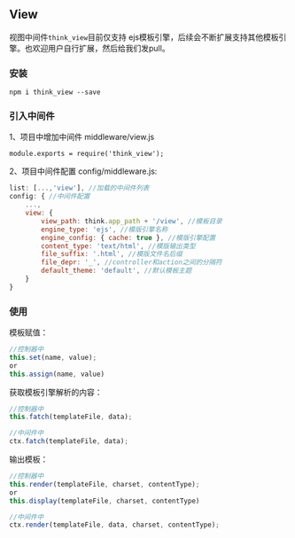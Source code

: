 ## View

视图中间件`think_view`目前仅支持 ejs模板引擎，后续会不断扩展支持其他模板引擎。也欢迎用户自行扩展，然后给我们发pull。

### 安装

```
npm i think_view --save
```

### 引入中间件

1、项目中增加中间件 middleware/view.js
```
module.exports = require('think_view');
```

2、项目中间件配置 config/middleware.js:

```js
list: [...,'view'], //加载的中间件列表
config: { //中间件配置
    ...,
    view: {
        view_path: think.app_path + '/view', //模板目录
        engine_type: 'ejs', //模版引擎名称
        engine_config: { cache: true }, //模版引擎配置
        content_type: 'text/html', //模版输出类型
        file_suffix: '.html', //模版文件名后缀
        file_depr: '_', //controller和action之间的分隔符
        default_theme: 'default', //默认模板主题
    }
}
```

### 使用

模板赋值：

```js
//控制器中
this.set(name, value);
or
this.assign(name, value)
```

获取模板引擎解析的内容：

```js
//控制器中
this.fatch(templateFile, data);

//中间件中
ctx.fatch(templateFile, data);
```

输出模板：

```js
//控制器中
this.render(templateFile, charset, contentType);
or 
this.display(templateFile, charset, contentType)

//中间件中
ctx.render(templateFile, data, charset, contentType);
```
